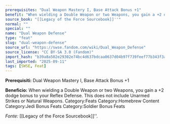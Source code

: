 ```yaml
---
prerequisites: "Dual Weapon Mastery I, Base Attack Bonus +1"
benefit: "When wielding a Double Weapon or two Weapons, you gain a +2 dodge bonus to your Reflex Defense. This does not include Unarmed Strikes or Natural Weapons. Category:Feats Category:Homebrew Content Category:Jedi Bonus Feats Category:Soldier Bonus Feats"
source_book: "[[Legacy of the Force Sourcebook]]''"
normal: ""
special: ""
name: "Dual Weapon Defense"
type: "feat"
slug: "dual-weapon-defense"
source_url: "https://swse.fandom.com/wiki/Dual_Weapon_Defense"
source_license: "CC BY-SA 3.0 (Fandom)"
import_hash: "b39a8a502e29302e74bc4d637bdcaa0637d04b97f739feef77b343f3a9e2b8da"
last_imported: "2025-09-11"
tags: [SWSE, Feat]
---
```

**Prerequisiti:** Dual Weapon Mastery I, Base Attack Bonus +1

**Beneficio:** When wielding a Double Weapon or two Weapons, you gain a +2 dodge bonus to your Reflex Defense. This does not include Unarmed Strikes or Natural Weapons. Category:Feats Category:Homebrew Content Category:Jedi Bonus Feats Category:Soldier Bonus Feats

*Fonte:* [[Legacy of the Force Sourcebook]]''.